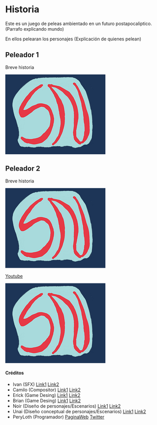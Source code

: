 # Historia
Este es un juego de peleas ambientado en un futuro postapocaliptico. (Parrafo explicando mundo)

En ellos pelearan los personajes (Explicación de quienes pelean)

## Peleador 1
Breve historia

![Foto](./SN.png)

## Peleador 2
Breve historia

![Foto](./SN.png)


[Youtube](https://www.youtube.com/channel/UClApRZQ7zK2gHTuGRBDF2bA)

![Logo](./SN.png)

#### Créditos

*   Ivan (SFX)	[Link1](https://peryloth.itch.io/starke-nation) [Link2](https://peryloth.itch.io/starke-nation)
*   Camilo (Compositor)	[Link1](https://peryloth.itch.io/starke-nation) [Link2](https://peryloth.itch.io/starke-nation)
*   Erick (Game Desing)	[Link1](https://peryloth.itch.io/starke-nation) [Link2](https://peryloth.itch.io/starke-nation)
*	Brian (Game Desing)	[Link1](https://peryloth.itch.io/starke-nation) [Link2](https://peryloth.itch.io/starke-nation)
*	Noir (Diseño de personajes/Escenarios)	[Link1](https://peryloth.itch.io/starke-nation) [Link2](https://peryloth.itch.io/starke-nation)
*	Unai (Diseño conceptual de personajes/Escenarios)	[Link1](https://peryloth.itch.io/starke-nation) [Link2](https://peryloth.itch.io/starke-nation)
*	PeryLoth (Programador)	[PaginaWeb](https://peryloth.com)	[Twitter](https://twitter.com/PeryLothGameDev)